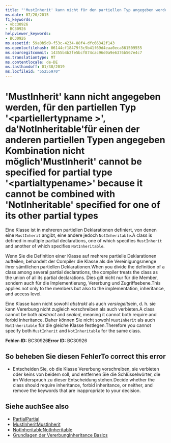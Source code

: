 ```yaml
---
title: "'MustInherit' kann nicht für den partiellen Typ angegeben werden kann '<partialtypename>', da'NotInheritable'für einen der anderen partiellen Typen angegeben Kombination nicht möglich"
ms.date: 07/20/2015
f1_keywords:
- vbc30926
- BC30926
helpviewer_keywords:
- BC30926
ms.assetid: 59a0b5d9-f53c-4234-88f4-dfc66342f143
ms.openlocfilehash: 06144cf18479f3c9b41f69d4eaa0eca861509555
ms.sourcegitcommit: 14355b4b2fe5bcf874cac96d0a9e6376b567e4c7
ms.translationtype: MT
ms.contentlocale: de-DE
ms.lasthandoff: 01/30/2019
ms.locfileid: "55255970"
---
```

# <a name="mustinherit-cannot-be-specified-for-partial-type-partialtypename-because-it-cannot-be-combined-with-notinheritable-specified-for-one-of-its-other-partial-types"></a><span data-ttu-id="d8093-102">'MustInherit' kann nicht angegeben werden, für den partiellen Typ '\<partiellertypname >', da'NotInheritable'für einen der anderen partiellen Typen angegeben Kombination nicht möglich</span><span class="sxs-lookup"><span data-stu-id="d8093-102">'MustInherit' cannot be specified for partial type '\<partialtypename>' because it cannot be combined with 'NotInheritable' specified for one of its other partial types</span></span>
<span data-ttu-id="d8093-103">Eine Klasse ist in mehreren partiellen Deklarationen definiert, von denen eine `MustInherit` angibt, eine andere jedoch `NotInheritable`.</span><span class="sxs-lookup"><span data-stu-id="d8093-103">A class is defined in multiple partial declarations, one of which specifies `MustInherit` and another of which specifies `NotInheritable`.</span></span>  
  
 <span data-ttu-id="d8093-104">Wenn Sie die Definition einer Klasse auf mehrere partielle Deklarationen aufteilen, behandelt der Compiler die Klasse als die Vereinigungsmenge ihrer sämtlichen partiellen Deklarationen.</span><span class="sxs-lookup"><span data-stu-id="d8093-104">When you divide the definition of a class among several partial declarations, the compiler treats the class as the union of all its partial declarations.</span></span> <span data-ttu-id="d8093-105">Dies gilt nicht nur für die Member, sondern auch für die Implementierung, Vererbung und Zugriffsebene.</span><span class="sxs-lookup"><span data-stu-id="d8093-105">This applies not only to the members but also to the implementation, inheritance, and access level.</span></span>  
  
 <span data-ttu-id="d8093-106">Eine Klasse kann nicht sowohl *abstrakt* als auch *versiegelt*sein, d. h. sie kann Vererbung nicht zugleich vorschreiben als auch verbieten.</span><span class="sxs-lookup"><span data-stu-id="d8093-106">A class cannot be both *abstract* and *sealed*, meaning it cannot both require and forbid inheritance.</span></span> <span data-ttu-id="d8093-107">Daher können Sie nicht sowohl `MustInherit` als auch `NotInheritable` für die gleiche Klasse festlegen.</span><span class="sxs-lookup"><span data-stu-id="d8093-107">Therefore you cannot specify both `MustInherit` and `NotInheritable` for the same class.</span></span>  
  
 <span data-ttu-id="d8093-108">**Fehler-ID:** BC30926</span><span class="sxs-lookup"><span data-stu-id="d8093-108">**Error ID:** BC30926</span></span>  
  
## <a name="to-correct-this-error"></a><span data-ttu-id="d8093-109">So beheben Sie diesen Fehler</span><span class="sxs-lookup"><span data-stu-id="d8093-109">To correct this error</span></span>  
  
-   <span data-ttu-id="d8093-110">Entscheiden Sie, ob die Klasse Vererbung vorschreiben, sie verbieten oder keins von beidem soll, und entfernen Sie die Schlüsselwörter, die im Widerspruch zu dieser Entscheidung stehen.</span><span class="sxs-lookup"><span data-stu-id="d8093-110">Decide whether the class should require inheritance, forbid inheritance, or neither, and remove the keywords that are inappropriate to your decision.</span></span>  
  
## <a name="see-also"></a><span data-ttu-id="d8093-111">Siehe auch</span><span class="sxs-lookup"><span data-stu-id="d8093-111">See also</span></span>
- [<span data-ttu-id="d8093-112">Partial</span><span class="sxs-lookup"><span data-stu-id="d8093-112">Partial</span></span>](../../visual-basic/language-reference/modifiers/partial.md)
- [<span data-ttu-id="d8093-113">MustInherit</span><span class="sxs-lookup"><span data-stu-id="d8093-113">MustInherit</span></span>](../../visual-basic/language-reference/modifiers/mustinherit.md)
- [<span data-ttu-id="d8093-114">NotInheritable</span><span class="sxs-lookup"><span data-stu-id="d8093-114">NotInheritable</span></span>](../../visual-basic/language-reference/modifiers/notinheritable.md)
- [<span data-ttu-id="d8093-115">Grundlagen der Vererbung</span><span class="sxs-lookup"><span data-stu-id="d8093-115">Inheritance Basics</span></span>](../../visual-basic/programming-guide/language-features/objects-and-classes/inheritance-basics.md)
